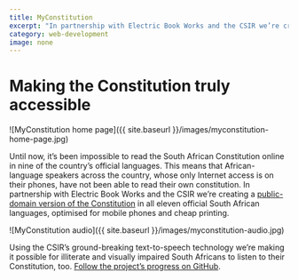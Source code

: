 ```yaml
---
title: MyConstitution
excerpt: "In partnership with Electric Book Works and the CSIR we’re creating a public-domain version of the Constitution in all eleven official South African languages."
category: web-development
image: none
---
```


# Making the Constitution truly accessible

![MyConstitution home page]({{ site.baseurl }}/images/myconstitution-home-page.jpg)

Until now, it’s been impossible to read the South African Constitution online in nine of the country’s official languages. This means that African-language speakers across the country, whose only Internet access is on their phones, have not been able to read their own constitution. In partnership with Electric Book Works and the CSIR we’re creating a [public-domain version of the Constitution](http://myconstitution.co.za) in all eleven official South African languages, optimised for mobile phones and cheap printing.

![MyConstitution audio]({{ site.baseurl }}/images/myconstitution-audio.jpg)

Using the CSIR’s ground-breaking text-to-speech technology we’re making it possible for illiterate and visually impaired South Africans to listen to their Constitution, too. [Follow the project’s progress on GitHub](https://github.com/electricbookworks/constitution).
